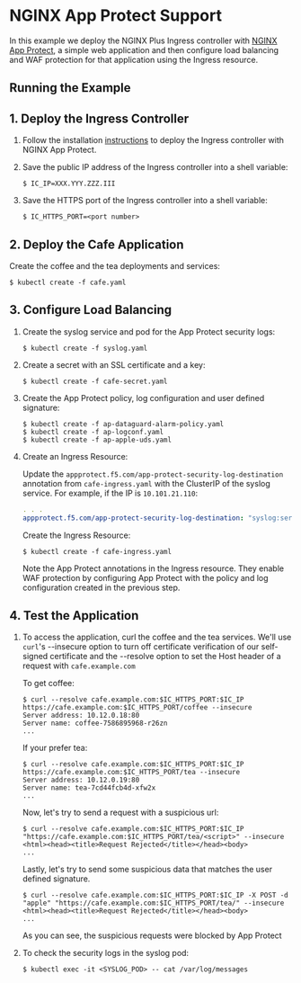 # NGINX App Protect Support

In this example we deploy the NGINX Plus Ingress controller with [NGINX App Protect](https://www.nginx.com/products/nginx-app-protect/), a simple web application and then configure load balancing and WAF protection for that application using the Ingress resource.

## Running the Example

## 1. Deploy the Ingress Controller

1. Follow the installation [instructions](../../docs/installation.md) to deploy the Ingress controller with NGINX App Protect.

2. Save the public IP address of the Ingress controller into a shell variable:
    ```
    $ IC_IP=XXX.YYY.ZZZ.III
    ```
3. Save the HTTPS port of the Ingress controller into a shell variable:
    ```
    $ IC_HTTPS_PORT=<port number>
    ```

## 2. Deploy the Cafe Application

Create the coffee and the tea deployments and services:
```
$ kubectl create -f cafe.yaml
```

## 3. Configure Load Balancing
1. Create the syslog service and pod for the App Protect security logs:
    ```
    $ kubectl create -f syslog.yaml
    ```
2. Create a secret with an SSL certificate and a key:
    ```
    $ kubectl create -f cafe-secret.yaml
    ```
3. Create the App Protect policy, log configuration and user defined signature:
    ```
    $ kubectl create -f ap-dataguard-alarm-policy.yaml
    $ kubectl create -f ap-logconf.yaml
    $ kubectl create -f ap-apple-uds.yaml
    ```
4. Create an Ingress Resource:

    Update the `appprotect.f5.com/app-protect-security-log-destination` annotation from `cafe-ingress.yaml` with the ClusterIP of the syslog service. For example, if the IP is `10.101.21.110`:
    ```yaml
    . . .
    appprotect.f5.com/app-protect-security-log-destination: "syslog:server=10.101.21.110:514"
    ```
    Create the Ingress Resource:
    ```
    $ kubectl create -f cafe-ingress.yaml
    ```
    Note the App Protect annotations in the Ingress resource. They enable WAF protection by configuring App Protect with the policy and log configuration created in the previous step.

## 4. Test the Application

1. To access the application, curl the coffee and the tea services. We'll use ```curl```'s --insecure option to turn off certificate verification of our self-signed
certificate and the --resolve option to set the Host header of a request with ```cafe.example.com```
    
    To get coffee:
    ```
    $ curl --resolve cafe.example.com:$IC_HTTPS_PORT:$IC_IP https://cafe.example.com:$IC_HTTPS_PORT/coffee --insecure
    Server address: 10.12.0.18:80
    Server name: coffee-7586895968-r26zn
    ...
    ```
    If your prefer tea:
    ```
    $ curl --resolve cafe.example.com:$IC_HTTPS_PORT:$IC_IP https://cafe.example.com:$IC_HTTPS_PORT/tea --insecure
    Server address: 10.12.0.19:80
    Server name: tea-7cd44fcb4d-xfw2x
    ...
    ```
    Now, let's try to send a request with a suspicious url:
    ```
    $ curl --resolve cafe.example.com:$IC_HTTPS_PORT:$IC_IP "https://cafe.example.com:$IC_HTTPS_PORT/tea/<script>" --insecure
    <html><head><title>Request Rejected</title></head><body>
    ...
    ```  
    Lastly, let's try to send some suspicious data that matches the user defined signature.
    ```
    $ curl --resolve cafe.example.com:$IC_HTTPS_PORT:$IC_IP -X POST -d "apple" "https://cafe.example.com:$IC_HTTPS_PORT/tea/" --insecure
    <html><head><title>Request Rejected</title></head><body>
    ...
    ```    
    As you can see, the suspicious requests were blocked by App Protect
    
1. To check the security logs in the syslog pod:
    ```
    $ kubectl exec -it <SYSLOG_POD> -- cat /var/log/messages
    ```
